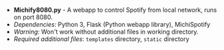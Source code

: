 * __Michify8080.py__ - A webapp to control Spotify from local network, runs on port 8080.
 * _Dependencies:_ Python 3, Flask (Python webapp library), MichiSpotify
 * _Warning:_ Won't work without additional files in working directory.
 * _Required additional files_: `templates` directory, `static` directory
